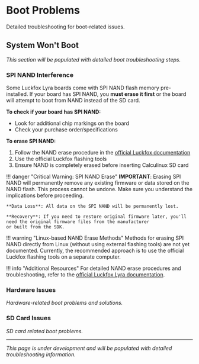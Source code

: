 # Boot Problems

Detailed troubleshooting for boot-related issues.

## System Won't Boot

*This section will be populated with detailed boot troubleshooting steps.*

### SPI NAND Interference

Some Luckfox Lyra boards come with SPI NAND flash memory pre-installed. If your board has SPI NAND, you **must erase it first** or the board will attempt to boot from NAND instead of the SD card.

**To check if your board has SPI NAND:**
- Look for additional chip markings on the board
- Check your purchase order/specifications


**To erase SPI NAND:**
1. Follow the NAND erase procedure in the [official Luckfox documentation](https://wiki.luckfox.com/Luckfox-Lyra/)
2. Use the official Luckfox flashing tools
3. Ensure NAND is completely erased before inserting Calculinux SD card

!!! danger "Critical Warning: SPI NAND Erase"
    **IMPORTANT**: Erasing SPI NAND will permanently remove any existing firmware or data stored on the NAND flash. This process cannot be undone. Make sure you understand the implications before proceeding.
    
    **Data Loss**: All data on the SPI NAND will be permanently lost.
    
    **Recovery**: If you need to restore original firmware later, you'll need the original firmware files from the manufacturer
    or built from the SDK.

!!! warning "Linux-based NAND Erase Methods"
    Methods for erasing SPI NAND directly from Linux (without using external flashing tools) are not yet documented. Currently, the recommended approach is to use the official Luckfox flashing tools on a separate computer.

!!! info "Additional Resources"
    For detailed NAND erase procedures and troubleshooting, refer to the [official Luckfox Lyra documentation](https://wiki.luckfox.com/Luckfox-Lyra/).

### Hardware Issues

*Hardware-related boot problems and solutions.*

### SD Card Issues

*SD card related boot problems.*

---

*This page is under development and will be populated with detailed troubleshooting information.*
